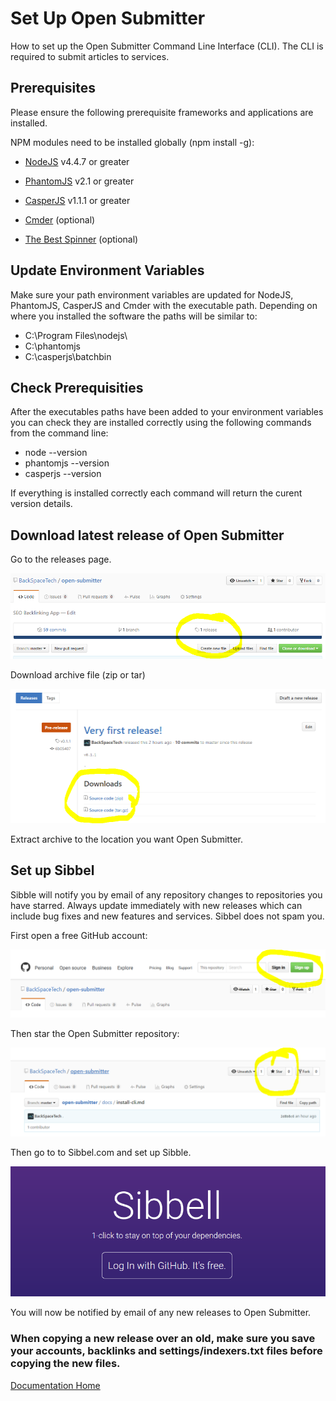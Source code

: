 # Set Up Open Submitter

How to set up the Open Submitter Command Line Interface (CLI). The CLI is required to submit articles to services.

## Prerequisites
Please ensure the following prerequisite frameworks and applications are installed.

NPM modules need to be installed globally (npm install -g):
- [NodeJS][ca1dffb7] v4.4.7 or greater
- [PhantomJS][6997c770] v2.1 or greater
- [CasperJS][476ee510] v1.1.1 or greater
- [Cmder][9924c39d] (optional)
- [The Best Spinner][a6914f8e] (optional)

  [ca1dffb7]: http://nodejs.org/ "NodeJS"
  [6997c770]: http://phantomjs.org/ "PhantomJS"
  [476ee510]: http://casperjs.org/ "CasperJS"
  [9924c39d]: http://cmder.net/ "Cmder"
  [a6914f8e]: http://paydotcom.net/r/95330/pcoady/27453918/ "The Best Spinner"


## Update Environment Variables
Make sure your path environment variables are updated for NodeJS, PhantomJS, CasperJS and Cmder with the executable path.
Depending on where you installed the software the paths will be similar to:
- C:\Program Files\nodejs\
- C:\phantomjs
- C:\casperjs\batchbin

## Check Prerequisities
After the executables paths have been added to your environment variables you can check they are installed correctly using the following commands from the command line:
- node --version
- phantomjs --version
- casperjs --version

If everything is installed correctly each command will return the curent version details.

## Download latest release of Open Submitter

Go to the releases page.

![](./img/install4.PNG)

Download archive file (zip or tar)

![](./img/install5.PNG)

Extract archive to the location you want Open Submitter.

## Set up Sibbel

Sibble will notify you by email of any repository changes to repositories you have starred. Always update immediately with new releases which can include bug fixes and new features and services. Sibbel does not spam you.

First open a free GitHub account:

![](./img/install.PNG)

Then star the Open Submitter repository:

![](./img/install2.PNG)

Then go to to Sibbel.com and set up Sibble.

![](./img/install3.PNG)

You will now be notified by email of any new releases to Open Submitter.
### When copying a new release over an old, make sure you save your accounts, backlinks and settings/indexers.txt files before copying the new files.

[Documentation Home][bdc43f25]

  [bdc43f25]: readme.md "Open Submitter Documentation"

